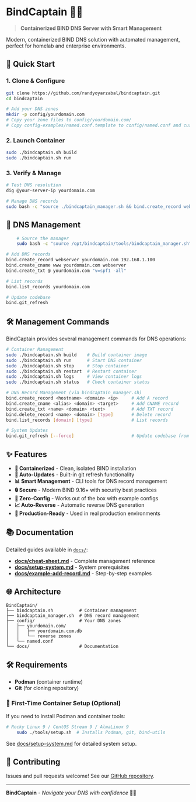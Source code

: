 # BindCaptain 🌊⚓

> **Containerized BIND DNS Server with Smart Management**

Modern, containerized BIND DNS solution with automated management, perfect for homelab and enterprise environments.

## 🚀 Quick Start

### 1. Clone & Configure
```bash
git clone https://github.com/randyoyarzabal/bindcaptain.git
cd bindcaptain

# Add your DNS zones
mkdir -p config/yourdomain.com
# Copy your zone files to config/yourdomain.com/
# Copy config-examples/named.conf.template to config/named.conf and customize
```

### 2. Launch Container
```bash
sudo ./bindcaptain.sh build
sudo ./bindcaptain.sh run
```

### 3. Verify & Manage
```bash
# Test DNS resolution
dig @your-server-ip yourdomain.com

# Manage DNS records
sudo bash -c "source ./bindcaptain_manager.sh && bind.create_record webserver yourdomain.com 192.168.1.100"
```

## 📝 DNS Management

```bash
    # Source the manager
    sudo bash -c "source /opt/bindcaptain/tools/bindcaptain_manager.sh"

# Add DNS records
bind.create_record webserver yourdomain.com 192.168.1.100
bind.create_cname www yourdomain.com webserver
bind.create_txt @ yourdomain.com "v=spf1 -all"

# List records
bind.list_records yourdomain.com

# Update codebase
bind.git_refresh
```

## 🛠️ Management Commands

BindCaptain provides several management commands for DNS operations:

```bash
# Container Management
sudo ./bindcaptain.sh build    # Build container image
sudo ./bindcaptain.sh run      # Start DNS container
sudo ./bindcaptain.sh stop     # Stop container
sudo ./bindcaptain.sh restart  # Restart container
sudo ./bindcaptain.sh logs     # View container logs
sudo ./bindcaptain.sh status   # Check container status

# DNS Record Management (via bindcaptain_manager.sh)
bind.create_record <hostname> <domain> <ip>     # Add A record
bind.create_cname <alias> <domain> <target>     # Add CNAME record  
bind.create_txt <name> <domain> <text>          # Add TXT record
bind.delete_record <name> <domain> [type]       # Delete record
bind.list_records [domain] [type]               # List records

# System Updates
bind.git_refresh [--force]                      # Update codebase from GitHub
```

## ✨ Features

- **🐳 Containerized** - Clean, isolated BIND installation
- **🔄 Auto-Updates** - Built-in git refresh functionality  
- **📊 Smart Management** - CLI tools for DNS record management
- **🔒 Secure** - Modern BIND 9.16+ with security best practices
- **🔧 Zero-Config** - Works out of the box with example configs
- **📈 Auto-Reverse** - Automatic reverse DNS generation
- **🎯 Production-Ready** - Used in real production environments

## 📚 Documentation

Detailed guides available in [`docs/`](docs/):

- **[docs/cheat-sheet.md](docs/cheat-sheet.md)** - Complete management reference
- **[docs/setup-system.md](docs/setup-system.md)** - System prerequisites  
- **[docs/example-add-record.md](docs/example-add-record.md)** - Step-by-step examples

## 🌐 Architecture

```
BindCaptain/
├── bindcaptain.sh          # Container management
├── bindcaptain_manager.sh  # DNS record management  
├── config/                 # Your DNS zones
│   ├── yourdomain.com/
│   │   ├── yourdomain.com.db
│   │   └── reverse zones
│   └── named.conf
└── docs/                   # Documentation
```

## 🛠️ Requirements

- **Podman** (container runtime)
- **Git** (for cloning repository)

### 🔧 First-Time Container Setup (Optional)

If you need to install Podman and container tools:

```bash
# Rocky Linux 9 / CentOS Stream 9 / AlmaLinux 9
    sudo ./tools/setup.sh  # Installs Podman, git, bind-utils
```

See [docs/setup-system.md](docs/setup-system.md) for detailed system setup.

## 🤝 Contributing

Issues and pull requests welcome! See our [GitHub repository](https://github.com/randyoyarzabal/bindcaptain).

---

**BindCaptain** - *Navigate your DNS with confidence* 🌊⚓